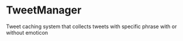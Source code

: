 # TweetManager
Tweet caching system that collects tweets with specific phrase with or without emoticon

